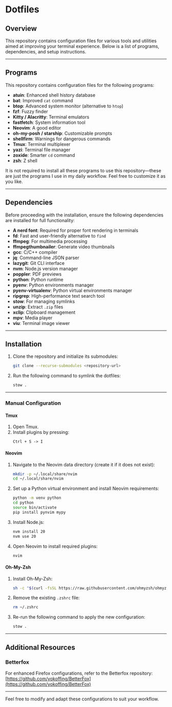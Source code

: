 # Dotfiles

## Overview

This repository contains configuration files for various tools and utilities aimed at improving your terminal experience. Below is a list of programs, dependencies, and setup instructions.

---

## Programs

This repository contains configuration files for the following programs:

- **atuin**: Enhanced shell history database
- **bat**: Improved `cat` command
- **btop**: Advanced system monitor (alternative to `htop`)
- **fzf**: Fuzzy finder
- **Kitty / Alacritty**: Terminal emulators
- **fastfetch**: System information tool
- **Neovim**: A good editor
- **oh-my-posh / starship**: Customizable prompts
- **shellfirm**: Warnings for dangerous commands
- **Tmux**: Terminal multiplexer
- **yazi**: Terminal file manager
- **zoxide**: Smarter `cd` command
- **zsh**: Z shell

It is not required to install all these programs to use this repository—these are just the programs I use in my daily workflow. Feel free to customize it as you like.

---

## Dependencies

Before proceeding with the installation, ensure the following dependencies are installed for full functionality:

- **A nerd font**: Required for proper font rendering in terminals
- **fd**: Fast and user-friendly alternative to `find`
- **ffmpeg**: For multimedia processing
- **ffmpegthumbnailer**: Generate video thumbnails
- **gcc**: C/C++ compiler
- **jq**: Command-line JSON parser
- **lazygit**: Git CLI interface
- **nvm**: Node.js version manager
- **poppler**: PDF previews
- **python**: Python runtime
- **pyenv**: Python environments manager
- **pyenv-virtualenv**: Python virtual environments manager
- **ripgrep**: High-performance text search tool
- **stow**: For managing symlinks
- **unzip**: Extract `.zip` files
- **xclip**: Clipboard management
- **mpv**: Media player
- **viu**: Terminal image viewer

---

## Installation

1. Clone the repository and initialize its submodules:

    ```bash
    git clone --recurse-submodules <repository-url>
    ```

2. Run the following command to symlink the dotfiles:
    ```bash
    stow .
    ```

---

### Manual Configuration

#### Tmux

1. Open Tmux.
2. Install plugins by pressing:
    ```
    Ctrl + S -> I
    ```

#### Neovim

1. Navigate to the Neovim data directory (create it if it does not exist):
    ```bash
    mkdir -p ~/.local/share/nvim
    cd ~/.local/share/nvim
    ```
2. Set up a Python virtual environment and install Neovim requirements:
    ```bash
    python -m venv python
    cd python
    source bin/activate
    pip install pynvim mypy
    ```
3. Install Node.js:
    ```bash
    nvm install 20
    nvm use 20
    ```
4. Open Neovim to install required plugins:
    ```bash
    nvim
    ```

#### Oh-My-Zsh

1. Install Oh-My-Zsh:
    ```bash
    sh -c "$(curl -fsSL https://raw.githubusercontent.com/ohmyzsh/ohmyzsh/master/tools/install.sh)"
    ```
2. Remove the existing `.zshrc` file:
    ```bash
    rm ~/.zshrc
    ```
3. Re-run the following command to apply the new configuration:
    ```bash
    stow .
    ```

---

## Additional Resources

### Betterfox

For enhanced Firefox configurations, refer to the Betterfox repository:  
[https://github.com/yokoffing/BetterFox](https://github.com/yokoffing/BetterFox)

---

Feel free to modify and adapt these configurations to suit your workflow.
